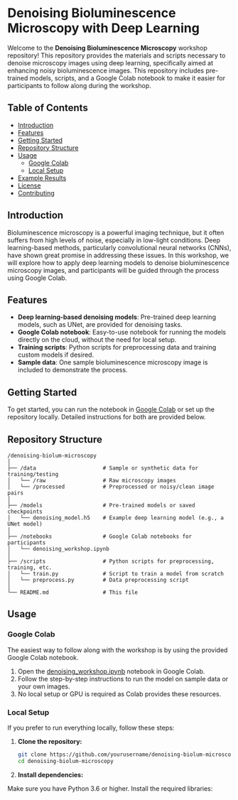 # Denoising Bioluminescence Microscopy with Deep Learning

Welcome to the **Denoising Bioluminescence Microscopy** workshop repository! This repository provides the materials and scripts necessary to denoise microscopy images using deep learning, specifically aimed at enhancing noisy bioluminescence images. This repository includes pre-trained models, scripts, and a Google Colab notebook to make it easier for participants to follow along during the workshop.

## Table of Contents

- [Introduction](#introduction)
- [Features](#features)
- [Getting Started](#getting-started)
- [Repository Structure](#repository-structure)
- [Usage](#usage)
  - [Google Colab](#google-colab)
  - [Local Setup](#local-setup)
- [Example Results](#example-results)
- [License](#license)
- [Contributing](#contributing)

## Introduction

Bioluminescence microscopy is a powerful imaging technique, but it often suffers from high levels of noise, especially in low-light conditions. Deep learning-based methods, particularly convolutional neural networks (CNNs), have shown great promise in addressing these issues. In this workshop, we will explore how to apply deep learning models to denoise bioluminescence microscopy images, and participants will be guided through the process using Google Colab.

## Features

- **Deep learning-based denoising models**: Pre-trained deep learning models, such as UNet, are provided for denoising tasks.
- **Google Colab notebook**: Easy-to-use notebook for running the models directly on the cloud, without the need for local setup.
- **Training scripts**: Python scripts for preprocessing data and training custom models if desired.
- **Sample data**: One sample bioluminescence microscopy image is included to demonstrate the process.

## Getting Started

To get started, you can run the notebook in [Google Colab](#google-colab) or set up the repository locally. Detailed instructions for both are provided below.

## Repository Structure

```plaintext
/denoising-biolum-microscopy
│
├── /data                     # Sample or synthetic data for training/testing
│   └── /raw                  # Raw microscopy images
│   └── /processed            # Preprocessed or noisy/clean image pairs
│
├── /models                   # Pre-trained models or saved checkpoints
│   └── denoising_model.h5    # Example deep learning model (e.g., a UNet model)
│
├── /notebooks                # Google Colab notebooks for participants
│   └── denoising_workshop.ipynb
│
├── /scripts                  # Python scripts for preprocessing, training, etc.
│   └── train.py              # Script to train a model from scratch
│   └── preprocess.py         # Data preprocessing script
│
└── README.md                 # This file
```

## Usage

### Google Colab

The easiest way to follow along with the workshop is by using the provided Google Colab notebook.

1. Open the [denoising_workshop.ipynb](./notebooks/denoising_workshop.ipynb) notebook in Google Colab.
2. Follow the step-by-step instructions to run the model on sample data or your own images.
3. No local setup or GPU is required as Colab provides these resources.

### Local Setup

If you prefer to run everything locally, follow these steps:

1. **Clone the repository:**

   ```bash
   git clone https://github.com/yourusername/denoising-biolum-microscopy.git
   cd denoising-biolum-microscopy

2. **Install dependencies:**

Make sure you have Python 3.6 or higher. Install the required libraries:



